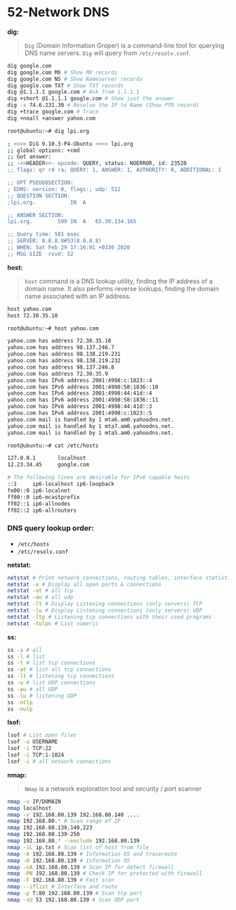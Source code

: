 # 52-Network DNS

**dig:**
> `Dig` (Domain Information Groper) is a command-line tool for querying DNS name servers.
> `Dig` will query from `/etc/resolv.conf`.
```bash
dig google.com
dig google.com MX # Show MX records
dig google.com NS # Show Nameserver records
dig google.com TXT # Show TXT records
dig @1.1.1.1 google.com # Ask from 1.1.1.1
dig +short @1.1.1.1 google.com # Show just the answer
dig -x 74.6.231.30 # Resolve the IP to Name (Show PTR record)
dig +trace google.com # Trace
dig +noall +answer yahoo.com 
```
```bash
root@ubuntu:~# dig lpi.org

; <<>> DiG 9.10.3-P4-Ubuntu <<>> lpi.org
;; global options: +cmd
;; Got answer:
;; ->>HEADER<<- opcode: QUERY, status: NOERROR, id: 23520
;; flags: qr rd ra; QUERY: 1, ANSWER: 1, AUTHORITY: 0, ADDITIONAL: 1

;; OPT PSEUDOSECTION:
; EDNS: version: 0, flags:; udp: 512
;; QUESTION SECTION:
;lpi.org.			IN	A

;; ANSWER SECTION:
lpi.org.		599	IN	A	65.39.134.165

;; Query time: 501 msec
;; SERVER: 8.8.8.8#53(8.8.8.8)
;; WHEN: Sat Feb 29 17:16:01 +0330 2020
;; MSG SIZE  rcvd: 52
```

**host:**
> `host` command is a DNS lookup utility, finding the IP address of a domain name. It also performs reverse lookups, finding the domain name associated with an IP address.
```bash
host yahoo.com
host 72.30.35.10
```

```bash
root@ubuntu:~# host yahoo.com

yahoo.com has address 72.30.35.10
yahoo.com has address 98.137.246.7
yahoo.com has address 98.138.219.231
yahoo.com has address 98.138.219.232
yahoo.com has address 98.137.246.8
yahoo.com has address 72.30.35.9
yahoo.com has IPv6 address 2001:4998:c:1023::4
yahoo.com has IPv6 address 2001:4998:58:1836::10
yahoo.com has IPv6 address 2001:4998:44:41d::4
yahoo.com has IPv6 address 2001:4998:58:1836::11
yahoo.com has IPv6 address 2001:4998:44:41d::3
yahoo.com has IPv6 address 2001:4998:c:1023::5
yahoo.com mail is handled by 1 mta6.am0.yahoodns.net.
yahoo.com mail is handled by 1 mta7.am0.yahoodns.net.
yahoo.com mail is handled by 1 mta5.am0.yahoodns.net.
```
```bash
root@ubuntu:~# cat /etc/hosts

127.0.0.1	    localhost
12.23.34.45	    google.com

# The following lines are desirable for IPv6 capable hosts
::1     ip6-localhost ip6-loopback
fe00::0 ip6-localnet
ff00::0 ip6-mcastprefix
ff02::1 ip6-allnodes
ff02::2 ip6-allrouters
```

### DNS query lookup order:
* `/etc/hosts`
* `/etc/resolv.conf`

**netstat:**
```bash
netstat # Print network connections, routing tables, interface statistics
netstat -a # Display all open ports & connections
netstat -at # all tcp
netstat -au # all udp
netstat -lt # Display Listening connections (only servers) TCP
netstat -lu # Display Listening connections (only servers) UDP
netstat -ltp # Listening tcp connections with their used programs
netstat -tulpn # List numeric
```

**ss:**
```bash
ss -a # all
ss -l # list 
ss -t # list tcp connections
ss -at # list all tcp connections
ss -lt # listening tcp connections
ss -u # list UDP connections
ss -au # all UDP
ss -lu # listening UDP
ss -ntlp
ss -nulp
```

**lsof:**

```bash
lsof # List open files
lsof -u USERNAME 
lsof -i TCP:22
lsof -i TCP:1-1024
lsof -i # all network connections
```

**nmap:**
> `Nmap` is a network exploration tool and security / port scanner 
```bash
nmap -v IP/DOMAIN
nmap localhost
nmap -v 192.168.80.139 192.168.80.140 ....
nmap 192.168.80.* # Scan range of IP
nmap 192.168.80.139,140,223
nmap 192.168.80.139-250
nmap 192.168.80.* --exclude 192.168.80.139
nmap -iL ip.txt # Scan list of host from file 
nmap -A 192.168.80.139 # Information OS and traceroute 
nmap -O 192.168.80.139 # Information OS
nmap -sA 192.168.80.139 # Scan IP for detect firewall 
nmap -PN 192.168.80.139 # Check IP for protected with firewall
nmap -F 192.168.80.139 # Fast scan 
nmap --iflist # Interface and route 
nmap -p T:80 192.168.80.139 # Scan tcp port
nmap -sU 53 192.168.80.139 # Scan UDP port 
```


